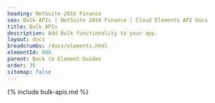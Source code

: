 ```yaml
---
heading: NetSuite 2016 Finance
seo: Bulk APIs | NetSuite 2016 Finance | Cloud Elements API Docs
title: Bulk APIs
description: Add Bulk functionality to your app.
layout: docs
breadcrumbs: /docs/elements.html
elementId: 988
parent: Back to Element Guides
order: 35
sitemap: false
---
```


{% include bulk-apis.md %}
